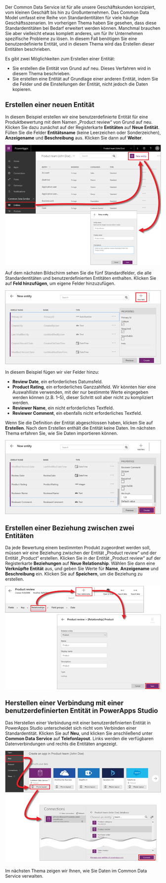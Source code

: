 Der Common Data Service ist für alle unsere Geschäftskunden konzipiert, vom kleinen Geschäft bis hin zu Großunternehmen. Das Common Data Model umfasst eine Reihe von Standardentitäten für viele häufige Geschäftsszenarien. Im vorherigen Thema haben Sie gesehen, dass diese Standardentitäten bei Bedarf erweitert werden können. Manchmal brauchen Sie aber vielleicht etwas komplett anderes, um für Ihr Unternehmen spezifische Probleme zu lösen. In diesem Fall benötigen Sie eine benutzerdefinierte Entität, und in diesem Thema wird das Erstellen dieser Entitäten beschrieben.

Es gibt zwei Möglichkeiten zum Erstellen einer Entität:

* Sie erstellen die Entität von Grund auf neu. Dieses Verfahren wird in diesem Thema beschrieben.
* Sie erstellen eine Entität auf Grundlage einer anderen Entität, indem Sie die Felder und die Einstellungen der Entität, nicht jedoch die Daten kopieren.

## <a name="creating-an-entity-from-scratch"></a>Erstellen einer neuen Entität
In diesem Beispiel erstellen wir eine benutzerdefinierte Entität für eine Produktbewertung mit dem Namen „Product review“ von Grund auf neu. Klicken Sie dazu zunächst auf der Registerkarte **Entitäten** auf **Neue Entität**. Füllen Sie die Felder **Entitätsname** (keine Leerzeichen oder Sonderzeichen), **Anzeigename** und **Beschreibung** aus. Klicken Sie dann auf **Weiter**.

![Neue Entität](./media/learning-common-data-service-custom-entities/new-entity.png)

Auf dem nächsten Bildschirm sehen Sie die fünf Standardfelder, die alle Standardentitäten und benutzerdefinierten Entitäten enthalten. Klicken Sie auf **Feld hinzufügen**, um eigene Felder hinzuzufügen.

![Standardfelder für Entitäten](./media/learning-common-data-service-custom-entities/default-fields.png)

In diesem Beispiel fügen wir vier Felder hinzu:

* **Review Date**, ein erforderliches Datumsfeld.
* **Product Rating**, ein erforderliches Ganzzahlfeld. Wir könnten hier eine Auswahlliste verwenden, mit der nur bestimmte Werte eingegeben werden können (z.B. 1–5), dieser Schritt soll aber nicht zu kompliziert werden.
* **Reviewer Name**, ein nicht erforderliches Textfeld.
* **Reviewer Comment**, ein ebenfalls nicht erforderliches Textfeld. 

Wenn Sie die Definition der Entität abgeschlossen haben, klicken Sie auf **Erstellen**. Nach dem Erstellen enthält die Entität keine Daten. Im nächsten Thema erfahren Sie, wie Sie Daten importieren können.

![Benutzerdefinierte Entitätsfelder](./media/learning-common-data-service-custom-entities/custom-fields.png)

## <a name="creating-a-relationship-between-two-entities"></a>Erstellen einer Beziehung zwischen zwei Entitäten
Da jede Bewertung einem bestimmten Produkt zugeordnet werden soll, müssen wir eine Beziehung zwischen der Entität „Product review“ und der Entität „Product“ erstellen. Klicken Sie in der Entität „Product review“ auf der Registerkarte **Beziehungen** auf **Neue Relationship**. Wählen Sie dann eine **Verknüpfte Entität** aus, und geben Sie Werte für **Name**, **Anzeigename** und **Beschreibung** ein. Klicken Sie auf **Speichern**, um die Beziehung zu erstellen.

![Beziehungen zwischen Entitäten erstellen](./media/learning-common-data-service-custom-entities/create-entity-relationship.png)

## <a name="connecting-to-a-custom-entity-in-powerapps-studio"></a>Herstellen einer Verbindung mit einer benutzerdefinierten Entität in PowerApps Studio
Das Herstellen einer Verbindung mit einer benutzerdefinierten Entität in PowerApps Studio unterscheidet sich nicht vom Verbinden einer Standardentität. Klicken Sie auf **Neu**, und klicken Sie anschließend unter **Common Data Service** auf **Telefonlayout**. Links werden die verfügbaren Datenverbindungen und rechts die Entitäten angezeigt.

![In PowerApps Studio mit Entität verbinden](./media/learning-common-data-service-custom-entities/connect-to-custom-entity.png)

Im nächsten Thema zeigen wir Ihnen, wie Sie Daten im Common Data Service verwalten.

